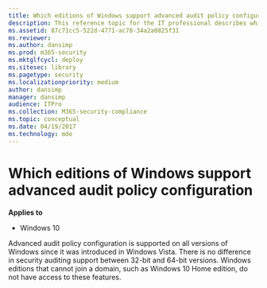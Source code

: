 ```yaml
---
title: Which editions of Windows support advanced audit policy configuration (Windows 10)
description: This reference topic for the IT professional describes which versions of the Windows operating systems support advanced security auditing policies.
ms.assetid: 87c71cc5-522d-4771-ac78-34a2a0825f31
ms.reviewer: 
ms.author: dansimp
ms.prod: m365-security
ms.mktglfcycl: deploy
ms.sitesec: library
ms.pagetype: security
ms.localizationpriority: medium
author: dansimp
manager: dansimp
audience: ITPro
ms.collection: M365-security-compliance
ms.topic: conceptual
ms.date: 04/19/2017
ms.technology: mde
---
```


# Which editions of Windows support advanced audit policy configuration

**Applies to**
-   Windows 10

Advanced audit policy configuration is supported on all versions of Windows since it was introduced in Windows Vista. 
There is no difference in security auditing support between 32-bit and 64-bit versions. 
Windows editions that cannot join a domain, such as Windows 10 Home edition, do not have access to these features. 

